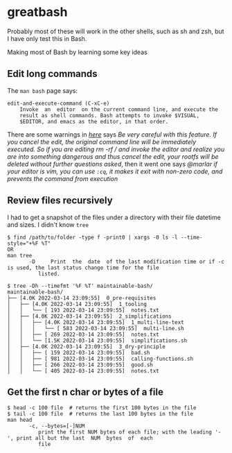 # greatbash
Probably most of these will work in the other shells, such as sh and zsh, but I have only test this in Bash.

Making most of Bash by learning some key ideas

## Edit long commands
The `man bash` page says:

    edit-and-execute-command (C-xC-e)
        Invoke  an  editor  on the current command line, and execute the
        result as shell commands. Bash attempts to invoke $VISUAL,
        $EDITOR, and emacs as the editor, in that order.
There are some warnings in *[here](https://unix.stackexchange.com/questions/85391/where-is-the-bash-feature-to-open-a-command-in-editor-documented)* says *Be very careful with this feature. If you cancel the edit, the original command line will be immediately executed. So if you are editing rm -rf / and invoke the editor and realize you are into something dangerous and thus cancel the edit, your rootfs will be deleted without further questions asked*, then it went one says *@marlar if your editor is vim, you can use `:cq`, it makes it exit with non-zero code, and prevents the command from execution*

## Review files recursively
I had to get a snapshot of the files under a directory with their file datetime and sizes. I didn't know `tree` 

    $ find /path/to/folder -type f -print0 | xargs -0 ls -l --time-style="+%F %T"
    OR
    man tree
           -D     Print  the  date  of the last modification time or if -c is used, the last status change time for the file
              listed.

    $ tree -Dh --timefmt '%F %T' maintainable-bash/
    maintainable-bash/
    ├── [4.0K 2022-03-14 23:09:55]  0_pre-requisites
    │   ├── [4.0K 2022-03-14 23:09:55]  1_tooling
    │   │   └── [ 193 2022-03-14 23:09:55]  notes.txt
    │   ├── [4.0K 2022-03-14 23:09:55]  2_simplifications
    │   │   ├── [4.0K 2022-03-14 23:09:55]  1_multi-line-text
    │   │   │   └── [ 583 2022-03-14 23:09:55]  multi-line.sh
    │   │   ├── [ 269 2022-03-14 23:09:55]  notes.txt
    │   │   └── [1.5K 2022-03-14 23:09:55]  simplifications.sh
    │   ├── [4.0K 2022-03-14 23:09:55]  3_dry-principle
    │   │   ├── [ 159 2022-03-14 23:09:55]  bad.sh
    │   │   ├── [ 981 2022-03-14 23:09:55]  calling-functions.sh
    │   │   ├── [ 266 2022-03-14 23:09:55]  good.sh
    │   │   └── [ 405 2022-03-14 23:09:55]  notes.txt

## Get the first n char or bytes of a file
    $ head -c 100 file  # returns the first 100 bytes in the file
    $ tail -c 100 file  # returns the last 100 bytes in the file
    man head
           -c, --bytes=[-]NUM
              print the first NUM bytes of each file; with the leading '-', print all but the last  NUM  bytes  of  each
              file

    
